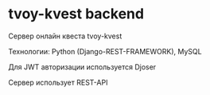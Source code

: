 # tvoy-kvest backend
<p>Сервер онлайн квеста tvoy-kvest</p>
<p>Технологии: Python (Django-REST-FRAMEWORK), MySQL</p>
<p>Для JWT авторизации используется Djoser</p>
<p>Сервер использует REST-API</p>

